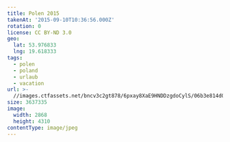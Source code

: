 ```yaml
---
title: Polen 2015
takenAt: '2015-09-10T10:36:56.000Z'
rotation: 0
license: CC BY-ND 3.0
geo:
  lat: 53.976833
  lng: 19.618333
tags:
  - polen
  - poland
  - urlaub
  - vacation
url: >-
  //images.ctfassets.net/bncv3c2gt878/6pxay8XaE9HNDDzgdoCylS/06b3e814d0ee6f8c1fb4fddb09b782c3/polen-2015_25862648051_o
size: 3637335
image:
  width: 2868
  height: 4310
contentType: image/jpeg
---
```


